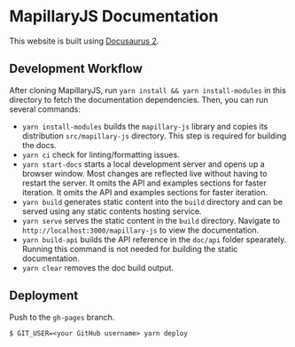 # MapillaryJS Documentation

This website is built using [Docusaurus 2](https://docusaurus.io/).

## Development Workflow

After cloning MapillaryJS, run `yarn install && yarn install-modules` in this directory to fetch the documentation dependencies. Then, you can run several commands:

- `yarn install-modules` builds the `mapillary-js` library and copies its distribution `src/mapillary-js` directory. This step is required for building the docs.
- `yarn ci` check for linting/formatting issues.
- `yarn start-docs` starts a local development server and opens up a browser window. Most changes are reflected live without having to restart the server. It omits the API and examples sections for faster iteration. It omits the API and examples sections for faster iteration.
- `yarn build` generates static content into the `build` directory and can be served using any static contents hosting service.
- `yarn serve` serves the static content in the `build` directory. Navigate to `http://localhost:3000/mapillary-js` to view the documentation.
- `yarn build-api` builds the API reference in the `doc/api` folder spearately. Running this command is not needed for building the static documentation.
- `yarn clear` removes the doc build output.

## Deployment

Push to the `gh-pages` branch.

```
$ GIT_USER=<your GitHub username> yarn deploy
```
